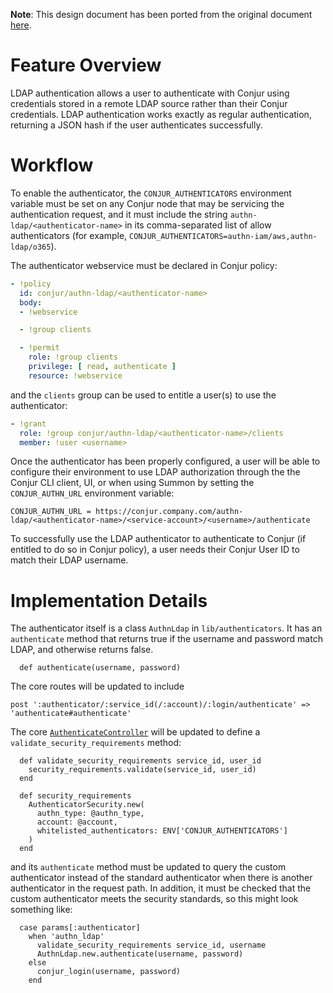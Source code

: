 **Note**: This design document has been ported from the original document
[here](https://github.com/cyberark/conjur/issues/524).

# Feature Overview
LDAP authentication allows a user to authenticate with Conjur using credentials stored in a remote LDAP source rather than their Conjur credentials. LDAP authentication works exactly as regular authentication, returning a JSON hash if the user authenticates successfully.

# Workflow
To enable the authenticator, the `CONJUR_AUTHENTICATORS` environment variable must be set on any Conjur node that may be servicing the authentication request, and it must include the string `authn-ldap/<authenticator-name>` in its comma-separated list of allow authenticators (for example, `CONJUR_AUTHENTICATORS=authn-iam/aws,authn-ldap/o365`).

The authenticator webservice must be declared in Conjur policy:
```yml
- !policy
  id: conjur/authn-ldap/<authenticator-name>
  body:
  - !webservice

  - !group clients

  - !permit
    role: !group clients
    privilege: [ read, authenticate ]
    resource: !webservice
```
and the `clients` group can be used to entitle a user(s) to use the authenticator:
```yml
- !grant
  role: !group conjur/authn-ldap/<authenticator-name>/clients
  member: !user <username>
```

Once the authenticator has been properly configured, a user will be able to configure their environment to use LDAP authorization through the the Conjur CLI client, UI, or when using Summon by setting the `CONJUR_AUTHN_URL` environment variable:
```
CONJUR_AUTHN_URL = https://conjur.company.com/authn-ldap/<authenticator-name>/<service-account>/<username>/authenticate
```

To successfully use the LDAP authenticator to authenticate to Conjur (if entitled to do so in Conjur policy), a user needs their Conjur User ID to match their LDAP username.

# Implementation Details
The authenticator itself is a class `AuthnLdap` in `lib/authenticators`. It has an `authenticate` method that returns true if the username and password match LDAP, and otherwise returns false.
```
  def authenticate(username, password)
```

The core routes will be updated to include
```
post ':authenticator/:service_id(/:account)/:login/authenticate' => 'authenticate#authenticate'
```

The core [`AuthenticateController`](https://github.com/cyberark/conjur/blob/master/app/controllers/authenticate_controller.rb) will be updated to define a `validate_security_requirements` method:
```
  def validate_security_requirements service_id, user_id
    security_requirements.validate(service_id, user_id)
  end

  def security_requirements
    AuthenticatorSecurity.new(
      authn_type: @authn_type,
      account: @account,
      whitelisted_authenticators: ENV['CONJUR_AUTHENTICATORS']
    )
  end
```
and its `authenticate` method must be updated to query the custom authenticator instead of the standard authenticator when there is another authenticator in the request path. In addition, it must be checked that the custom authenticator meets the security standards, so this might look something like:
```
  case params[:authenticator]
    when 'authn_ldap'
      validate_security_requirements service_id, username
      AuthnLdap.new.authenticate(username, password)
    else
      conjur_login(username, password)
    end
```
